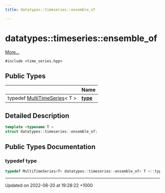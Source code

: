 ```yaml
---
title: datatypes::timeseries::ensemble_of

---
```


# datatypes::timeseries::ensemble_of



 [More...](#detailed-description)


`#include <time_series.hpp>`

## Public Types

|                | Name           |
| -------------- | -------------- |
| typedef [MultiTimeSeries](/uchronia-ts-doc/cpp/Classes/classdatatypes_1_1timeseries_1_1MultiTimeSeries/)< T > | **[type](/uchronia-ts-doc/cpp/Classes/structdatatypes_1_1timeseries_1_1ensemble__of/#typedef-type)**  |

## Detailed Description

```cpp
template <typename T >
struct datatypes::timeseries::ensemble_of;
```

## Public Types Documentation

### typedef type

```cpp
typedef MultiTimeSeries<T> datatypes::timeseries::ensemble_of< T >::type;
```


-------------------------------

Updated on 2022-08-20 at 19:28:22 +1000
